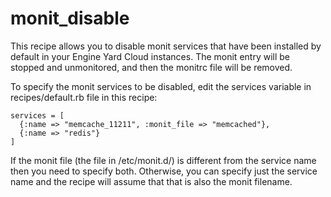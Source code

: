 monit_disable
=======================================

This recipe allows you to disable monit services that have been installed by default in your Engine Yard Cloud instances. The monit entry will be stopped and unmonitored, and then the monitrc file will be removed.

To specify the monit services to be disabled, edit the services variable in recipes/default.rb file in this recipe:

```
services = [
  {:name => "memcache_11211", :monit_file => "memcached"},
  {:name => "redis"}
]
```

If the monit file (the file in /etc/monit.d/) is different from the service name then you need to specify both. Otherwise, you can specify just the service name and the recipe will assume that that is also the monit filename.



